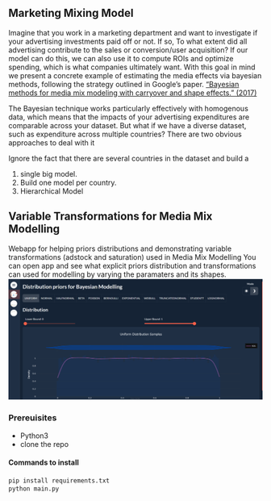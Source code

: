 ## Marketing Mixing Model
Imagine that you work in a marketing department and want to investigate if your advertising investments paid off or not. If so, To what extent did  all advertising contribute to the sales or conversion/user acquisition? If our model can do this, we can also use it to compute ROIs and optimize spending, which is what companies ultimately want. With this goal in mind we present a concrete example of estimating the media effects via bayesian methods, following the strategy outlined in Google’s paper. [“Bayesian methods for media mix modeling with carryover and shape effects.” (2017)](https://research.google/pubs/pub46001/)

The Bayesian technique works particularly effectively with homogenous data, which means that the impacts of your advertising expenditures are comparable across your dataset. But what if we have a diverse dataset, such as expenditure across multiple countries? There are two obvious approaches to deal with it

Ignore the fact that there are several countries in the dataset and build a 
1. single big model.
2. Build one model per country.
3. Hierarchical Model 



## Variable Transformations for Media Mix Modelling

Webapp for helping priors distributions and demonstrating variable transformations (adstock and saturation) used in Media Mix Modelling
You can open app and see what explicit priors distribution and transformations can used for modelling by varying the paramaters and its shapes.
![](Images/ezgif.com-animated-gif-maker.gif)



### Prereuisites
- Python3
- clone the repo


#### Commands to install 

```
pip install requirements.txt
python main.py
```

